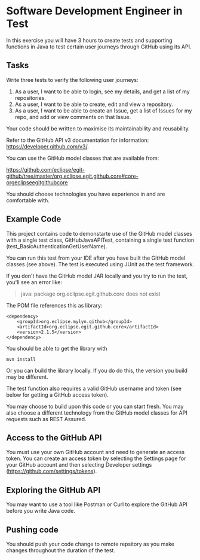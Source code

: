 # Software Development Engineer in Test

In this exercise you will have 3 hours to create tests and supporting functions in Java to test certain user journeys through GitHub using its API.

## Tasks

Write three tests to verify the following user journeys:

1. As a user, I want to be able to login, see my details, and get a list of my repositories.
2. As a user, I want to be able to create, edit and view a repository.
3. As a user, I want to be able to create an Issue, get a list of Issues for my repo, and add or view comments on that Issue.

Your code should be written to maximise its maintainability and reusability.

Refer to the GitHub API v3 documentation for information: https://developer.github.com/v3/.

You can use the GitHub model classes that are available from:

https://github.com/eclipse/egit-github/tree/master/org.eclipse.egit.github.core#core-orgeclipseegitgithubcore 

You should choose technologies you have experience in and are comfortable with.

## Example Code

This project contains code to demonstarte use of the GitHub model classes with a single test class, GitHubJavaAPITest, containing a single test function (test_BasicAuthenticationGetUserName).

You can run this test from your IDE after you have built the GitHub model classes (see above). The test is executed using JUnit as the test framework.

If you don't have the GitHub model JAR locally and you try to run the test, you'll see an error like: 

> java: package org.eclipse.egit.github.core does not exist

The POM file references this as library: 

```
<dependency>
    <groupId>org.eclipse.mylyn.github</groupId>
    <artifactId>org.eclipse.egit.github.core</artifactId>
    <version>2.1.5</version>
</dependency>
```
You should be able to get the library with 

```
mvn install
```

Or you can build the library locally. If you do do this, the version you build may be different.

The test function also requires a valid GitHub username and token (see below for getting a GitHub access token).

You may choose to build upon this code or you can start fresh. You may also choose a different technology from the GitHub model classes for API requests such as REST Assured.

## Access to the GitHub API

You must use your own GitHub account and need to generate an access token. You can create an access token by selecting the Settings page for your GitHub account and then selecting Developer settings (https://github.com/settings/tokens).

## Exploring the GitHub API

You may want to use a tool like Postman or Curl to explore the GitHub API before you write Java code.

## Pushing code

You should push your code change to remote repsitory as you make changes throughout the duration of the test.

